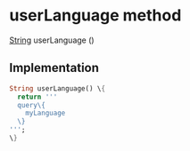 


# userLanguage method








[String](https:api.flutter.dev/flutter/dart-core/String-class.html) userLanguage
()








## Implementation

```dart
String userLanguage() \{
  return '''
  query\{
    myLanguage
  \}
''';
\}
```







